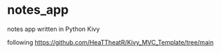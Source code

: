 # notes_app
notes app written in Python Kivy

following https://github.com/HeaTTheatR/Kivy_MVC_Template/tree/main
